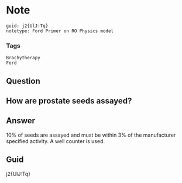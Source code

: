# Note
```
guid: j2{UlJ:Tq}
notetype: Ford Primer on RO Physics model
```

### Tags
```
Brachytherapy
Ford
```

## Question
<h2>How are prostate seeds assayed?</h2>

## Answer
<section>
<p>10% of seeds are assayed and must be within 3% of the manufacturer specified activity. A well counter is used.</p>


</section>

## Guid
j2{UlJ:Tq}
